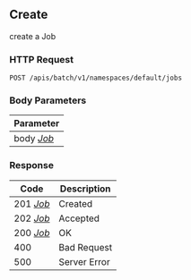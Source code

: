 Create
---------------------------------
create a Job

### HTTP Request

`POST /apis/batch/v1/namespaces/default/jobs`

### Body Parameters

| Parameter |
| --- |
| body _[Job](index.md#job-1)_ |

### Response

| Code | Description |
| --- | --- |
| 201 _[Job](index.md#job-1)_ | Created |
| 202 _[Job](index.md#job-1)_ | Accepted |
| 200 _[Job](index.md#job-1)_ | OK |
| 400 | Bad Request |
| 500 | Server Error |
